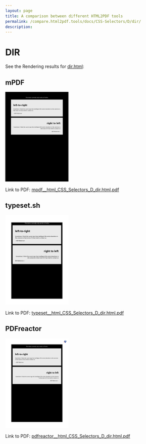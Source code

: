 ```yaml
---
layout: page
title: A comparison between different HTML2PDF tools
permalink: /compare.html2pdf.tools/docs/CSS-Selectors/D/dir/
description: 
---
```


# DIR

See the Rendering results for [dir.html](/html/CSS%20Selectors/D/dir.html):

## mPDF
![](mpdf__html_CSS_Selectors_D_dir.html.png) 

Link to PDF: [mpdf__html_CSS_Selectors_D_dir.html.pdf](mpdf__html_CSS_Selectors_D_dir.html.pdf)

## typeset.sh
![](typeset__html_CSS_Selectors_D_dir.html.png) 

Link to PDF: [typeset__html_CSS_Selectors_D_dir.html.pdf](typeset__html_CSS_Selectors_D_dir.html.pdf)

## PDFreactor
![](pdfreactor__html_CSS_Selectors_D_dir.html.png) 

Link to PDF: [pdfreactor__html_CSS_Selectors_D_dir.html.pdf](pdfreactor__html_CSS_Selectors_D_dir.html.pdf)
